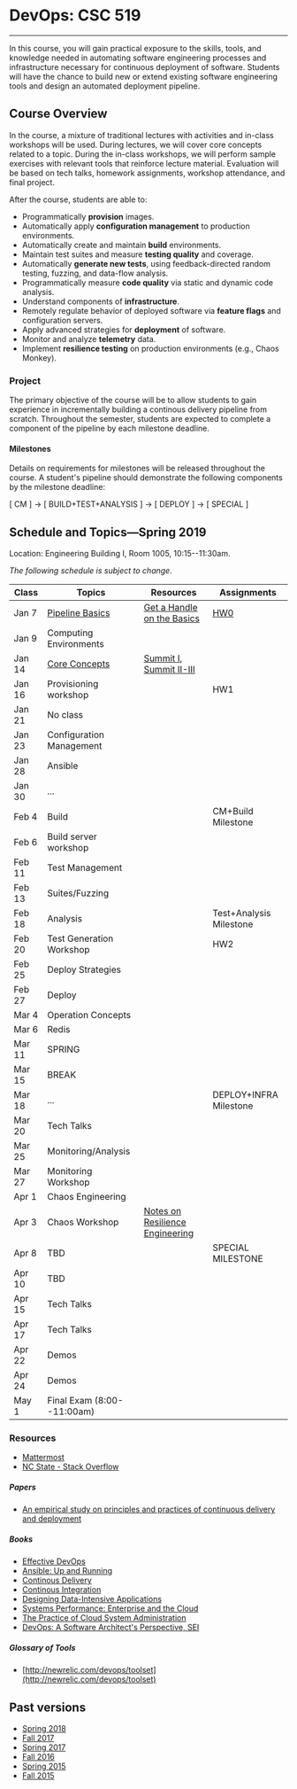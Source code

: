 # DevOps: CSC 519
-------------------------

In this course, you will gain practical exposure to the skills, tools, and knowledge needed in automating software engineering processes and infrastructure necessary for continuous deployment of software. Students will have the chance to build new or extend existing software engineering tools and design an automated deployment pipeline.

## Course Overview

In the course, a mixture of traditional lectures with activities and in-class workshops will be used.  During lectures, we will cover core concepts related to a topic. During the in-class workshops, we will perform sample exercises with relevant tools that reinforce lecture material.  Evaluation will be based on tech talks, homework assignments, workshop attendance, and final project.

After the course, students are able to:

* Programmatically **provision** images.
* Automatically apply **configuration management** to production environments.
* Automatically create and maintain **build** environments.
* Maintain test suites and measure **testing quality** and coverage.
* Automatically **generate new tests**, using feedback-directed random testing, fuzzing, and data-flow analysis.
* Programmatically measure **code quality** via static and dynamic code analysis.
* Understand components of **infrastructure**.
* Remotely regulate behavior of deployed software via **feature flags** and configuration servers.
* Apply advanced strategies for **deployment** of software.
* Monitor and analyze **telemetry** data.
* Implement **resilience testing** on production environments (e.g., Chaos Monkey).

### Project

The primary objective of the course will be to allow students to gain experience in incrementally building a continous delivery pipeline from scratch.  Throughout the semester, students are expected to complete a component of the pipeline by each milestone deadline.

#### Milestones

Details on requirements for milestones will be released throughout the course.  A student's pipeline should demonstrate the following components by the milestone deadline:

[ CM ] -> [ BUILD+TEST+ANALYSIS ] -> [ DEPLOY ] -> [ SPECIAL ]

## Schedule and Topics—Spring 2019

Location: Engineering Building I, Room 1005, 10:15--11:30am.

*The following schedule is subject to change.*

| Class    | Topics                           |  Resources | Assignments       |
|----------|----------------------------------|------------| ----------------  |
| Jan 7    | [Pipeline Basics](https://github.com/CSC-DevOps/Pipelines) | [Get a Handle on the Basics](https://github.com/chrisparnin/EngineeringBasics)           |  [HW0](HW/HW0-Pipelines.md)                  |
| Jan 9    | Computing Environments | | |
| Jan 14   | [Core Concepts](https://docs.google.com/presentation/d/1-LyXc798R08AaPQI4yCVCCVZryP0kgQY5KqQgzAfmuc/edit#slide=id.g24e9a36457_3_292) |  [Summit I](https://github.com/CSC-DevOps/Course/blob/master/Readings/AdagesI.pdf), [Summit II-III](https://github.com/CSC-DevOps/Course/blob/master/Readings/CACM_Devops.pdf)        |
| Jan 16   | Provisioning workshop |   |HW1 |
| Jan 21   | No class         |            |                |
| Jan 23   | Configuration Management  |            |
| Jan 28   | Ansible                   |            |                   |
| Jan 30    | ... |
| Feb 4    | Build                          |            | CM+Build Milestone |
| Feb 6    | Build server workshop            |            |                   |
| Feb 11   | Test Management                  |            |                   |
| Feb 13   | Suites/Fuzzing                  |            |                   |
| Feb 18   | Analysis                        |            |  Test+Analysis Milestone                    |
| Feb 20   | Test Generation Workshop                |            |  HW2       |
| Feb 25   | Deploy Strategies               |            |                   |
| Feb 27    | Deploy                       |            |                   |
| Mar 4   | Operation Concepts           |            |                   |
| Mar 6   | Redis                         |            |                   |
| Mar 11    | SPRING                           |            |                   |
| Mar 15    | BREAK                            |            |                   |
| Mar 18   | ...  |            |   DEPLOY+INFRA Milestone            |
| Mar 20   | Tech Talks                    |        |                |
| Mar 25   | Monitoring/Analysis            |            |                   |
| Mar 27   | Monitoring Workshop                         |            |                   |
| Apr 1   | Chaos Engineering   
| Apr 3    | Chaos Workshop  | [Notes on Resilience Engineering](https://github.com/lorin/resilience-engineering)           |                   |
| Apr 8    | TBD             |            |    SPECIAL MILESTONE               |
| Apr 10   | TBD             |            |                   |
| Apr 15   | Tech Talks      |            |                   |
| Apr 17   | Tech Talks      |            |                   |
| Apr 22   | Demos                            |            |                   |
| Apr 24   | Demos                            |            |                   |
| May 1    | Final Exam (8:00--11:00am)       |            |                   |

### Resources

* [Mattermost](https://chat.alt-code.org)  
* [NC State - Stack Overflow](https://stackoverflow.com/c/ncsu/)

##### Papers

* [An empirical study on principles and practices of continuous delivery and deployment](https://peerj.com/preprints/1889.pdf)

##### Books

* [Effective DevOps](https://www.amazon.com/Effective-DevOps-Building-Collaboration-Affinity/dp/1491926309)
* [Ansible: Up and Running](http://www.ansiblebook.com/)
* [Continous Delivery](http://continuousdelivery.com/)
* [Continous Integration](http://www.amazon.com/Continuous-Integration-Improving-Software-Reducing/dp/0321336380)
* [Designing Data-Intensive Applications](http://dataintensive.net/)
* [Systems Performance: Enterprise and the Cloud](http://www.brendangregg.com/sysperfbook.html)
* [The Practice of Cloud System Administration](http://the-cloud-book.com/)
* [DevOps: A Software Architect's Perspective, SEI](http://www.amazon.com/DevOps-Software-Architects-Perspective-Engineering/dp/0134049845)

##### Glossary of Tools

* [http://newrelic.com/devops/toolset](http://newrelic.com/devops/toolset)

## Past versions

* [Spring 2018](https://github.com/CSC-DevOps/Course/tree/Spring2018)
* [Fall 2017](https://github.com/CSC-DevOps/Course/tree/Fall2017)
* [Spring 2017](https://github.com/CSC-DevOps/Course/tree/Spring2017)
* [Fall 2016](https://github.com/CSC-DevOps/Course/tree/Fall2016)
* [Spring 2015 ](https://github.com/CSC-DevOps/Course/tree/Spring2015)
* [Fall 2015 ](https://github.com/CSC-DevOps/Course/tree/Fall2015)
